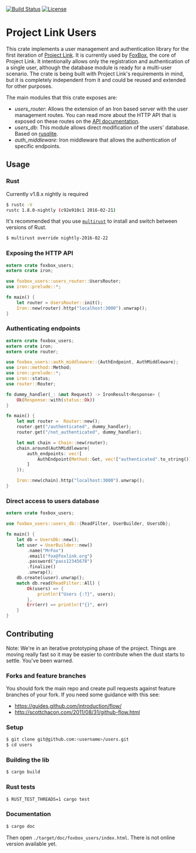 [![Build Status](https://travis-ci.org/fxbox/users.svg?branch=master)](https://travis-ci.org/fxbox/users)
[![License](https://img.shields.io/badge/license-MPL2-blue.svg)](https://raw.githubusercontent.com/fxbox/users/master/LICENSE)

# Project Link Users
This crate implements a user management and authentication library for the first iteration of [Project Link](https://wiki.mozilla.org/Project_Link). It is currently used by [FoxBox](https://github.com/fxbox/foxbox), the core of Project Link. It intentionally allows only the registration and authentication of a single user, although the database module is ready for a multi-user scenario. The crate is being built with Project Link's requirements in mind, but it is completely independent from it and could be reused and extended for other purposes.

The main modules that this crate exposes are:

* *users_router*:  Allows the extension of an Iron based server with the user management routes. You can read more about the HTTP API that is exposed on these routes on the [API documentation](https://github.com/fxbox/users/blob/master/doc/API.md).
* *users_db*: This module allows direct modification of the users' database. Based on [rusqlite](https://github.com/jgallagher/rusqlite).
* *auth_middleware*: Iron middleware that allows the authentication of specific endpoints.

## Usage
### Rust
Currently v1.8.x nightly is required
```bash
$ rustc -V
rustc 1.8.0-nightly (c92e910c1 2016-02-21)
```
It's recommended that you use [`multirust`](https://github.com/brson/multirust) to install and switch between versions of Rust.
```bash
$ multirust override nightly-2016-02-22
```
### Exposing the HTTP API
```rust
extern crate foxbox_users;
extern crate iron;

use foxbox_users::users_router::UsersRouter;
use iron::prelude::*;

fn main() {
    let router = UsersRouter::init();
    Iron::new(router).http("localhost:3000").unwrap();
}
```
### Authenticating endpoints
```rust
extern crate foxbox_users;
extern crate iron;
extern crate router;

use foxbox_users::auth_middleware::{AuthEndpoint, AuthMiddleware};
use iron::method::Method;
use iron::prelude::*;
use iron::status;
use router::Router;

fn dummy_handler(_: &mut Request) -> IronResult<Response> {
    Ok(Response::with(status::Ok))
}

fn main() {
    let mut router =  Router::new();
    router.get("/authenticated", dummy_handler);
    router.get("/not_authenticated", dummy_handler);

    let mut chain = Chain::new(router);
    chain.around(AuthMiddleware{
        auth_endpoints: vec![
            AuthEndpoint(Method::Get, vec!["authenticated".to_string()])
        ]
    });

    Iron::new(chain).http("localhost:3000").unwrap();
}
```
### Direct access to users database
```rust
extern crate foxbox_users;

use foxbox_users::users_db::{ReadFilter, UserBuilder, UsersDb};

fn main() {
    let db = UsersDb::new();
    let user = UserBuilder::new()
        .name("MrFox")
        .email("fox@foxlink.org")
        .password("pass12345678")
        .finalize()
        .unwrap();
    db.create(&user).unwrap();
    match db.read(ReadFilter::All) {
        Ok(users) => {
            println!("Users {:?}", users);
        },
        Err(err) => println!("{}", err)
    }
}
```
## Contributing
Note: We're in an iterative prototyping phase of the project. Things are moving
really fast so it may be easier to contribute when the dust starts to settle.
You've been warned.
### Forks and feature branches
You should fork the main repo and create pull requests against feature branches
of your fork. If you need some guidance with this see:
 - https://guides.github.com/introduction/flow/
 - http://scottchacon.com/2011/08/31/github-flow.html

### Setup
```bash
$ git clone git@github.com:<username>/users.git
$ cd users
```
### Building the lib
```bash
$ cargo build
```
### Rust tests
```bash
$ RUST_TEST_THREADS=1 cargo test
```
### Documentation
```bash
$ cargo doc
```
Then open `./target/doc/foxbox_users/index.html`. There is not online version available yet.
